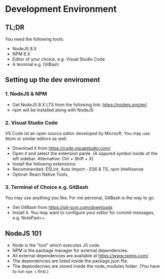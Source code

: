 # Development Environment

## TL;DR
You need the following tools:
- NodeJS 8.X
- NPM 6.X
- Editor of your choice, e.g. Visual Studio Code
- A terminal e.g. GitBash

## Setting up the dev enviroment

### 1. NodeJS & NPM
 - Get NodeJS 8.X LTS from the following link: https://nodejs.org/en/
 - npm will be installed along with NodeJS

### 2. Visual Studio Code
VS Code ist an open source editor developed by Micrsoft. You may use Atom or similar editors as well. 
- Download it from https://code.visualstudio.com/
- Open it and select the extension panle. (A sqaured symbol inside of the left sidebar. Alternative: Ctrl + Shift + X)
- Install the following extensions:
- Recommended: ESLint, Auto Import - ES6 & TS, npm Intellisense
- Optinal: React Native Tools, 

### 3. Terminal of Choice e.g. GitBash
You may use anything you like. For me personal, GitBash is the way to go.
- Get GitBash from https://git-scm.com/downloads
- Install it. You may want to configure your editor for commit messages, e.g. NotePad++. 

## NodeJS 101
- Node is the "tool" which executes JS code. 
- NPM is the package manager for external dependencies. 
- All external dependencies are available at https://www.npmjs.com/
- The dependencies are listed inside the package.json file.
- The dependecnies are stored inside the node_modules folder. (You have to run `npm i` first.)